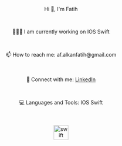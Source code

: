 <div align="center">
  <p>Hi 👋, I'm Fatih</p>
  <br>

  <p>👨🏻‍💻 I am currently working on IOS Swift</p>
  <br>

  <p>📫 How to reach me: af.alkanfatih@gmail.com</p>
  <br>

  <p>🔗 Connect with me: <a href="https://www.linkedin.com/feed/](https://www.linkedin.com/in/fatih-alkan-61a2302a5" target="_blank">LinkedIn</a></p>
  <br>

  <p>💻 Languages and Tools: IOS Swift</p>
  <br>

  

  <br>

  
  <div>
    <img src="https://skillicons.dev/icons?i=swift" height="40" alt="swift logo" />
  </div>
</div>
